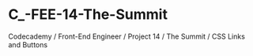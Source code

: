 # C_-FEE-14-The-Summit
Codecademy / Front-End Engineer / Project 14 / The Summit / CSS Links and Buttons
